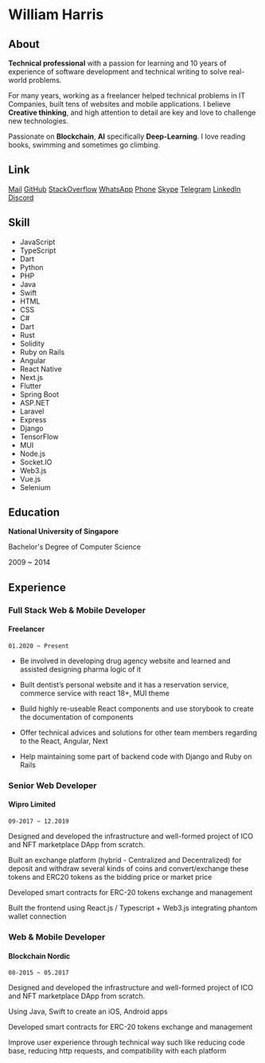 # William Harris

## About

**Technical professional** with a passion for learning and 10 years of experience of software development and technical writing to solve real-world problems.

For many years, working as a freelancer helped technical problems in IT Companies, built tens of websites and mobile applications. I believe **Creative thinking**, and high attention to detail are key and love to challenge new technologies.

Passionate on **Blockchain**, **AI** specifically **Deep-Learning**. I love reading books, swimming and sometimes go climbing.

## Link

[Mail](mailto:williamharris0214@gmail.com)
[GitHub](https://github.com/williamharris0214)
[StackOverflow](https://stackoverflow.com/users/20988762/william-harris)
[WhatsApp](https://wa.me/16464800703)
[Phone](tel:+16464800703)
[Skype](skype:live:.cid.456097f8358a684a)
[Telegram](https://t.me/silvani777)
[LinkedIn](https://www.linkedin.com/in/santiagourregobotero/)
[Discord](https://discord.gg/jRrTSsND)

## Skill

- JavaScript
- TypeScript
- Dart
- Python
- PHP
- Java
- Swift
- HTML
- CSS
- C#
- Dart
- Rust
- Solidity
- Ruby on Rails
- Angular
- React Native
- Next.js
- Flutter
- Spring Boot
- ASP.NET
- Laravel
- Express
- Django
- TensorFlow
- MUI
- Node.js
- Socket.IO
- Web3.js
- Vue.js
- Selenium

## Education

**National University of Singapore**

Bachelor's Degree of Computer Science

2009 ~ 2014

## Experience

### Full Stack Web & Mobile Developer

#### Freelancer

`01.2020 ~ Present`

- Be involved in developing drug agency website and learned and assisted designing pharma logic of it

- Built dentist’s personal website and it has a reservation service, commerce service with react 18+, MUI theme

- Build highly re-useable React components and use storybook to create the documentation of components

- Offer technical advices and solutions for other team members regarding to the React, Angular, Next

- Help maintaining some part of backend code with Django and Ruby on Rails

### Senior Web Developer

#### Wipro Limited

`09-2017 ~ 12.2019`

Designed and developed the infrastructure and well-formed project of ICO and NFT marketplace DApp from scratch.

Built an exchange platform (hybrid - Centralized and Decentralized) for deposit and withdraw several kinds of coins and convert/exchange these tokens and ERC20 tokens as the bidding price or market price

Developed smart contracts for ERC-20 tokens exchange and management

Built the frontend using React.js / Typescript + Web3.js integrating phantom wallet connection

### Web & Mobile Developer

#### Blockchain Nordic

`08-2015 ~ 05.2017`

Designed and developed the infrastructure and well-formed project of ICO and NFT marketplace DApp from scratch.

Using Java, Swift to create an iOS, Android apps

Developed smart contracts for ERC-20 tokens exchange and management

Improve user experience through technical way such like reducing code base, reducing http requests, and compatibility with each platform
